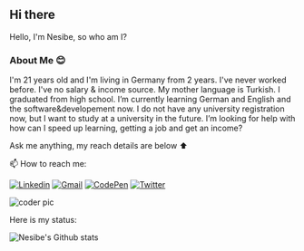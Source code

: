 ## Hi there ##

Hello, I'm Nesibe, so who am I?



### About Me  :blush:

<p> I'm 21 years old and I'm living in Germany from 2 years. I've never worked before. I've no salary & income source. My mother language is Turkish. I graduated from high school. I’m currently learning German and English and the software&developement now. I do not have any university registration now, but I want to study at a university in the future. I’m looking for help with how can I speed up learning, getting a job and get an income?



Ask me anything, my reach details are below :arrow_up:



📫 How to reach me:

[![Linkedin](https://img.shields.io/badge/-NesibeYilmazer-blue?style=flat&logo=Linkedin&logoColor=white)](https://www.linkedin.com/in/nesibe-y%C4%B1lmazer-0aa5721b1/)
[![Gmail](https://img.shields.io/badge/-NesibeYilmazer-c14438?style=flat&logo=Gmail&logoColor=white)](mailto:sncny06e10@gmail.com)
[![CodePen](https://img.shields.io/badge/-NesibeYilmazer-black?style=flat&logo=CodePen&logoColor=white)](https://codepen.io/nesyil)
[![Twitter](https://img.shields.io/badge/-NesibeYilmazer-purple?style=flat&logo=Twitter&logoColor=white)](https://twitter.com/nnesyil)



![coder pic](https://camo.githubusercontent.com/992babdffd8c74a1502de375fbdf7e4d54773242/68747470733a2f2f6d656469612e67697068792e636f6d2f6d656469612f53576f536b4e36447854737a71494b4571762f67697068792e676966)

Here is my status:

![Nesibe's Github stats](https://camo.githubusercontent.com/nesibeyilmazer16270b94d64ff4e5f802f1e9f17d9a1d7b93af72b57edb92b193ff9ff3a39e21/68747470733a2f2f6769746875622d726561646d652d73746174732e76657263656c2e6170702f6170693f757365726e616d653d61706f6f727674796167692673686f775f69636f6e733d74727565267469746c655f636f6c6f723d6666633835372669636f6e5f636f6c6f723d38616339323626746578745f636f6c6f723d6461663764632662675f636f6c6f723d31353135313526686964653d2535422532327374617273253232253544)
